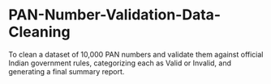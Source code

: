 # PAN-Number-Validation-Data-Cleaning
 To clean a dataset of 10,000 PAN numbers and validate them against official Indian government rules, categorizing each as Valid or Invalid, and generating a final summary report.
